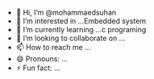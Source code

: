 - 👋 Hi, I’m @mohammaedsuhan
- 👀 I’m interested in ...Embedded system
- 🌱 I’m currently learning ...c programing
- 💞️ I’m looking to collaborate on ...
- 📫 How to reach me ...
- 😄 Pronouns: ...
- ⚡ Fun fact: ...

<!---
mohammaedsuhan/mohammaedsuhan is a ✨ special ✨ repository because its `README.md` (this file) appears on your GitHub profile.
You can click the Preview link to take a look at your changes.
--->
